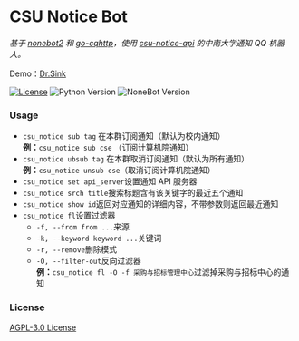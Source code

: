 # CSU Notice Bot

*基于 [nonebot2](https://github.com/nonebot/nonebot2) 和 [go-cqhttp](https://github.com/Mrs4s/go-cqhttp)，使用 [csu-notice-api](https://github.com/MagicalSheep/csu-notice-api) 的中南大学通知 QQ 机器人。*

Demo：[Dr.Sink](https://wpa.qq.com/msgrd?v=3&uin=1351483470&site=qq&menu=yes)

[![License](https://img.shields.io/github/license/j1g5awi/csu-notice-bot)](LICENSE)
![Python Version](https://img.shields.io/badge/python-3.7.3+-blue.svg)
![NoneBot Version](https://img.shields.io/badge/nonebot-2.0.0a15+-red.svg)

### Usage

- `csu_notice sub tag` 在本群订阅通知（默认为校内通知）  
  **例：**`csu_notice sub cse` （订阅计算机院通知）
- `csu_notice ubsub tag` 在本群取消订阅通知（默认为所有通知）  
  **例：**`csu_notice unsub cse`（取消订阅计算机院通知）
- `csu_notice set api_server`设置通知 API 服务器
- `csu_notice srch title`搜索标题含有该关键字的最近五个通知
- `csu_notice show id`返回对应通知的详细内容，不带参数则返回最近通知
- `csu_notice fl`设置过滤器
  - `-f, --from from ...`来源
  - `-k, --keyword keyword ...`关键词
  - `-r, --remove`删除模式
  - `-O, --filter-out`反向过滤器  
  **例：**`csu_notice fl -O -f 采购与招标管理中心`过滤掉采购与招标中心的通知
### License

[AGPL-3.0 License](LICENSE)
